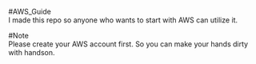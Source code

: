 #AWS_Guide  
I made this repo so anyone who wants to start with AWS can utilize it.

#Note  
Please create your AWS account first. So you can make your hands dirty with handson.
